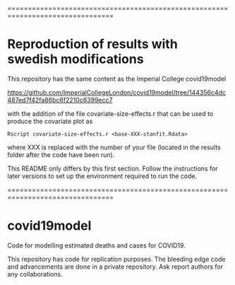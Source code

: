 ================================================================================

# Reproduction of results with swedish modifications
This repository has the same content as the Imperial College covid19model 

https://github.com/ImperialCollegeLondon/covid19model/tree/144356c4dc487ed7f42fa86bc6f2210c6399ecc7

with the addition of the file covariate-size-effects.r that can be used to produce the covariate plot as 

```
Rscript covariate-size-effects.r <base-XXX-stanfit.Rdata>
```

where XXX is replaced with the number of your file (located in the results folder after the code have been run).

This README only differs by this first section. 
Follow the instructions for later versions to set up the environment required to run the code.

================================================================================

# covid19model
Code for modelling estimated deaths and cases for COVID19. 

This repository has code for replication purposes. The bleeding edge code and advancements are done in a private repository. Ask report authors for any collaborations. 
